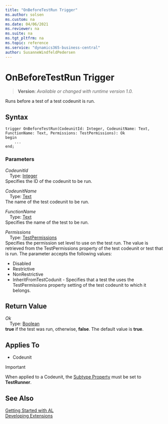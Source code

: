 ```yaml
---
title: "OnBeforeTestRun Trigger"
ms.author: solsen
ms.custom: na
ms.date: 04/06/2021
ms.reviewer: na
ms.suite: na
ms.tgt_pltfrm: na
ms.topic: reference
ms.service: "dynamics365-business-central"
author: SusanneWindfeldPedersen
---
```

[//]: # (START>DO_NOT_EDIT)
[//]: # (IMPORTANT:Do not edit any of the content between here and the END>DO_NOT_EDIT.)
[//]: # (Any modifications should be made in the .xml files in the ModernDev repo.)

# OnBeforeTestRun Trigger
> **Version**: _Available or changed with runtime version 1.0._

Runs before a test of a test codeunit is run.

## Syntax
```
trigger OnBeforeTestRun(CodeunitId: Integer, CodeunitName: Text, FunctionName: Text, Permissions: TestPermissions): Ok
begin
    ...
end;
```

### Parameters

*CodeunitId*  
&emsp;Type: [Integer](../methods-auto/integer/integer-data-type.md)  
Specifies the ID of the codeunit to be run.  

*CodeunitName*  
&emsp;Type: [Text](../methods-auto/text/text-data-type.md)  
The name of the test codeunit to be run.  

*FunctionName*  
&emsp;Type: [Text](../methods-auto/text/text-data-type.md)  
Specifies the name of the test to be run.  

*Permissions*  
&emsp;Type: [TestPermissions](../methods-auto/testpermissions/testpermissions-option.md)  
Specifies the permission set level to use on the test run. The value is retrieved from the TestPermissions property of the test codeunit or test that is run. The parameter accepts the following values:
- Disabled
- Restrictive
- NonRestrictive
- InheritFromTestCodunit - Specifies that a test the uses the TestPermissions property setting of the test codeunit to which it belongs.  


## Return Value

*Ok*  
&emsp;Type: [Boolean](../methods-auto/boolean/boolean-data-type.md)  
**true** if the test was run, otherwise, **false**. The default value is **true**.

## Applies To
- Codeunit

> [!IMPORTANT]
> When applied to a Codeunit, the [Subtype Property](../properties/devenv-subtype-property.md) must be set to **TestRunner**.

[//]: # (IMPORTANT: END>DO_NOT_EDIT)
## See Also  
[Getting Started with AL](../devenv-get-started.md)  
[Developing Extensions](../devenv-dev-overview.md)  